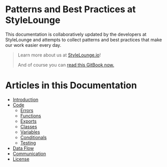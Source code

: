 # Patterns and Best Practices at StyleLounge

This documentation is collaboratively updated by the developers at StyleLounge and attempts to collect patterns and best practices that make our work easier every day.

> Learn more about us at [StyleLounge.io](http://www.StyleLounge.io)!
>
> And of course you can [read this GitBook now.](https://stylelounge.gitbooks.io/style/content/)

# Articles in this Documentation

* [Introduction](README.md)
* [Code](code.md)
  * [Errors](errors.md)
  * [Functions](functions.md)
  * [Exports](exports.md)
  * [Classes](classes.md)
  * [Variables](variables.md)
  * [Conditionals](conditionals.md)
  * [Testing](testing.md)
* [Data Flow](data-flow.md)
* [Communication](communication.md)
* [License](license.md)



